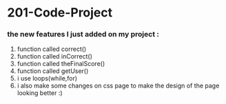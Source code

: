 # 201-Code-Project
### the new features I just added on my project :
1. function called correct() 
2. function called inCorrect() 
3. function called theFinalScore()
4. function called getUser()
5. i use loops(while,for)
6. i also make some changes on css page to make the design of the page looking better :)
